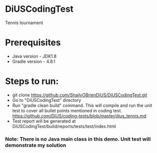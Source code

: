 # DiUSCodingTest
Tennis tournament

# Prerequisites
* Java version - JDK1.8
* Gradle version - 4.8.1

# Steps to run:
* git clone https://github.com/ShailyOBrienDiUS/DiUSCodingTest.git
* Go to "DiUSCodingTest" directory
* Run "gradle clean build" command. This will compile and run the unit test to cover all bullet points mentioned in coding test. https://github.com/DiUS/coding-tests/blob/master/dius_tennis.md
* Test report will be generated at DiUSCodingTest/build/reports/tests/test/index.html


### Note: There is no Java main class in this demo. Unit test will demonstrate my solution
